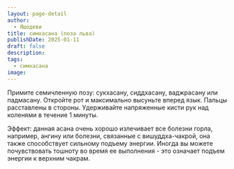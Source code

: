 ```yaml
---
layout: page-detail
author:
  - Яшодеви
title: симхасана (поза льва)
publishDate: 2025-01-11
draft: false
description: 
tags:
  - симхасана
image:
---
```

Примите семичленную позу: сукхасану, сиддхасану, ваджрасану или падмасану. Откройте рот и максимально высуньте вперед язык. Пальцы расставлены в стороны. Удерживайте напряженные кисти рук над коленями в течение 1 минуты. 

Эффект: данная асана очень хорошо излечивает все болезни горла, например, ангину или болезни, связанные с вишуддха-чакрой, она также способствует сильному подъему энергии. Иногда вы можете почувствовать тошноту во время ее выполнения - это означает подъем энергии к верхним чакрам.